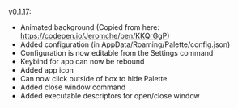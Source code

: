 v0.1.17:

- Animated background (Copied from here: https://codepen.io/Jeromche/pen/KKQrGgP)
- Added configuration (in AppData/Roaming/Palette/config.json)
- Configuration is now editable from the Settings command
- Keybind for app can now be rebound
- Added app icon
- Can now click outside of box to hide Palette
- Added close window command
- Added executable descriptors for open/close window
